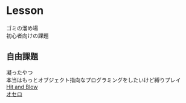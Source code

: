 # Lesson

ゴミの溜め場<br>
初心者向けの課題<br>

## 自由課題

凝ったやつ<br>
本当はもっとオブジェクト指向なプログラミングをしたいけど縛りプレイ<br>
[Hit and Blow](https://github.com/fa0311/Lesson/blob/master/2022-06/k06SP.java)<br>
[オセロ](https://github.com/fa0311/Lesson/blob/master/2022-07/othello.java)<br>

